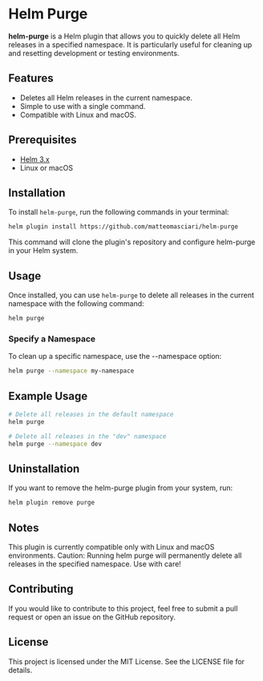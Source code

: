 # Helm Purge

**helm-purge** is a Helm plugin that allows you to quickly delete all Helm releases in a specified namespace. It is particularly useful for cleaning up and resetting development or testing environments.

## Features

- Deletes all Helm releases in the current namespace.
- Simple to use with a single command.
- Compatible with Linux and macOS.

## Prerequisites

- [Helm 3.x](https://helm.sh/docs/intro/install/)
- Linux or macOS

## Installation

To install `helm-purge`, run the following commands in your terminal:

```bash
helm plugin install https://github.com/matteomasciari/helm-purge
```

This command will clone the plugin's repository and configure helm-purge in your Helm system.

## Usage

Once installed, you can use `helm-purge` to delete all releases in the current namespace with the following command:

```bash
helm purge
```

### Specify a Namespace
To clean up a specific namespace, use the --namespace option:

```bash
helm purge --namespace my-namespace
```

## Example Usage

```bash
# Delete all releases in the default namespace
helm purge

# Delete all releases in the "dev" namespace
helm purge --namespace dev
```

## Uninstallation

If you want to remove the helm-purge plugin from your system, run:

```bash
helm plugin remove purge
```

## Notes

This plugin is currently compatible only with Linux and macOS environments.
Caution: Running helm purge will permanently delete all releases in the specified namespace. Use with care!

## Contributing
If you would like to contribute to this project, feel free to submit a pull request or open an issue on the GitHub repository.

## License
This project is licensed under the MIT License. See the LICENSE file for details.